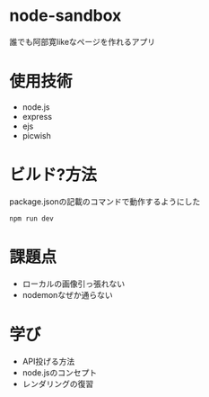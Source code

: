 # node-sandbox
誰でも阿部寛likeなページを作れるアプリ

# 使用技術
- node.js
- express
- ejs
- picwish

# ビルド?方法
package.jsonの記載のコマンドで動作するようにした
```
npm run dev
```

# 課題点
- ローカルの画像引っ張れない
- nodemonなぜか通らない

# 学び
- API投げる方法
- node.jsのコンセプト
- レンダリングの復習

